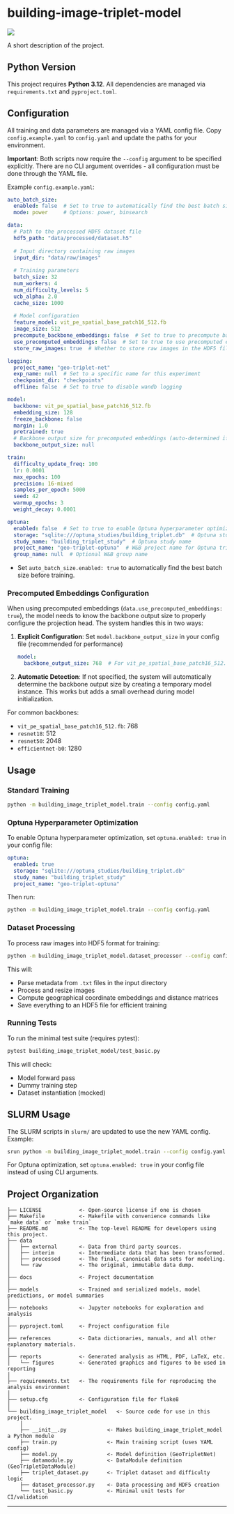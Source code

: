 # building-image-triplet-model

<a target="_blank" href="https://cookiecutter-data-science.drivendata.org/">
    <img src="https://img.shields.io/badge/CCDS-Project%20template-328F97?logo=cookiecutter" />
</a>

A short description of the project.

## Python Version

This project requires **Python 3.12**. All dependencies are managed via `requirements.txt` and `pyproject.toml`.

## Configuration

All training and data parameters are managed via a YAML config file. Copy `config.example.yaml` to `config.yaml` and update the paths for your environment.

**Important**: Both scripts now require the `--config` argument to be specified explicitly. There are no CLI argument overrides - all configuration must be done through the YAML file.

Example `config.example.yaml`:

```yaml
auto_batch_size:
  enabled: false  # Set to true to automatically find the best batch size
  mode: power     # Options: power, binsearch

data:
  # Path to the processed HDF5 dataset file
  hdf5_path: "data/processed/dataset.h5"
  
  # Input directory containing raw images
  input_dir: "data/raw/images"
  
  # Training parameters
  batch_size: 32
  num_workers: 4
  num_difficulty_levels: 5
  ucb_alpha: 2.0
  cache_size: 1000
  
  # Model configuration
  feature_model: vit_pe_spatial_base_patch16_512.fb
  image_size: 512
  precompute_backbone_embeddings: false  # Set to true to precompute backbone embeddings
  use_precomputed_embeddings: false  # Set to true to use precomputed embeddings from HDF5
  store_raw_images: true  # Whether to store raw images in the HDF5 file

logging:
  project_name: "geo-triplet-net"
  exp_name: null  # Set to a specific name for this experiment
  checkpoint_dir: "checkpoints"
  offline: false  # Set to true to disable wandb logging

model:
  backbone: vit_pe_spatial_base_patch16_512.fb
  embedding_size: 128
  freeze_backbone: false
  margin: 1.0
  pretrained: true
  # Backbone output size for precomputed embeddings (auto-determined if not set)
  backbone_output_size: null

train:
  difficulty_update_freq: 100
  lr: 0.0001
  max_epochs: 100
  precision: 16-mixed
  samples_per_epoch: 5000
  seed: 42
  warmup_epochs: 3
  weight_decay: 0.0001

optuna:
  enabled: false  # Set to true to enable Optuna hyperparameter optimization
  storage: "sqlite:///optuna_studies/building_triplet.db"  # Optuna storage URL
  study_name: "building_triplet_study"  # Optuna study name
  project_name: "geo-triplet-optuna"  # W&B project name for Optuna trials
  group_name: null  # Optional W&B group name
```

- Set `auto_batch_size.enabled: true` to automatically find the best batch size before training.

### Precomputed Embeddings Configuration

When using precomputed embeddings (`data.use_precomputed_embeddings: true`), the model needs to know the backbone output size to properly configure the projection head. The system handles this in two ways:

1. **Explicit Configuration**: Set `model.backbone_output_size` in your config file (recommended for performance)
   ```yaml
   model:
     backbone_output_size: 768  # For vit_pe_spatial_base_patch16_512.fb
   ```

2. **Automatic Detection**: If not specified, the system will automatically determine the backbone output size by creating a temporary model instance. This works but adds a small overhead during model initialization.

For common backbones:
- `vit_pe_spatial_base_patch16_512.fb`: 768
- `resnet18`: 512
- `resnet50`: 2048
- `efficientnet-b0`: 1280

## Usage

### Standard Training

```bash
python -m building_image_triplet_model.train --config config.yaml
```

### Optuna Hyperparameter Optimization

To enable Optuna hyperparameter optimization, set `optuna.enabled: true` in your config file:

```yaml
optuna:
  enabled: true
  storage: "sqlite:///optuna_studies/building_triplet.db"
  study_name: "building_triplet_study"
  project_name: "geo-triplet-optuna"
```

Then run:
```bash
python -m building_image_triplet_model.train --config config.yaml
```

### Dataset Processing

To process raw images into HDF5 format for training:

```bash
python -m building_image_triplet_model.dataset_processor --config config.yaml
```

This will:
- Parse metadata from `.txt` files in the input directory
- Process and resize images
- Compute geographical coordinate embeddings and distance matrices
- Save everything to an HDF5 file for efficient training

### Running Tests

To run the minimal test suite (requires pytest):

```bash
pytest building_image_triplet_model/test_basic.py
```

This will check:
- Model forward pass
- Dummy training step
- Dataset instantiation (mocked)

## SLURM Usage

The SLURM scripts in `slurm/` are updated to use the new YAML config. Example:

```bash
srun python -m building_image_triplet_model.train --config config.yaml
```

For Optuna optimization, set `optuna.enabled: true` in your config file instead of using CLI arguments.

## Project Organization

```
├── LICENSE            <- Open-source license if one is chosen
├── Makefile           <- Makefile with convenience commands like `make data` or `make train`
├── README.md          <- The top-level README for developers using this project.
├── data
│   ├── external       <- Data from third party sources.
│   ├── interim        <- Intermediate data that has been transformed.
│   ├── processed      <- The final, canonical data sets for modeling.
│   └── raw            <- The original, immutable data dump.
│
├── docs               <- Project documentation
│
├── models             <- Trained and serialized models, model predictions, or model summaries
│
├── notebooks          <- Jupyter notebooks for exploration and analysis
│
├── pyproject.toml     <- Project configuration file
│
├── references         <- Data dictionaries, manuals, and all other explanatory materials.
│
├── reports            <- Generated analysis as HTML, PDF, LaTeX, etc.
│   └── figures        <- Generated graphics and figures to be used in reporting
│
├── requirements.txt   <- The requirements file for reproducing the analysis environment
│
├── setup.cfg          <- Configuration file for flake8
│
└── building_image_triplet_model   <- Source code for use in this project.
    │
    ├── __init__.py             <- Makes building_image_triplet_model a Python module
    ├── train.py                <- Main training script (uses YAML config)
    ├── model.py                <- Model definition (GeoTripletNet)
    ├── datamodule.py           <- DataModule definition (GeoTripletDataModule)
    ├── triplet_dataset.py      <- Triplet dataset and difficulty logic
    ├── dataset_processor.py    <- Data processing and HDF5 creation
    └── test_basic.py           <- Minimal unit tests for CI/validation
```

--------

